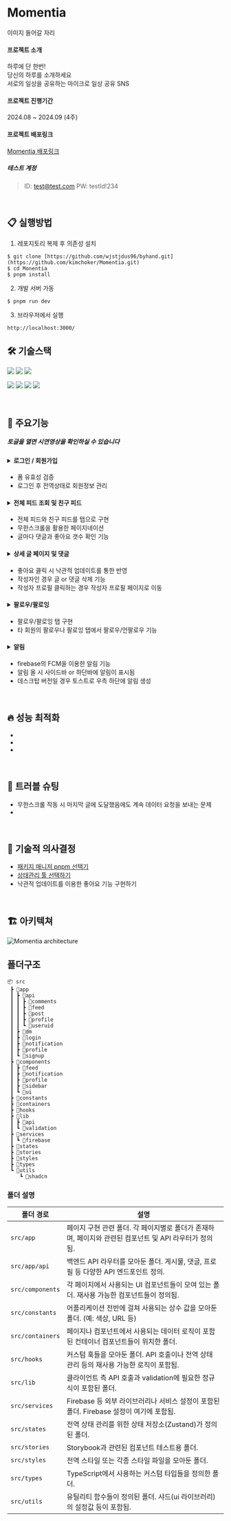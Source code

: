# Momentia
이미지 들어갈 자리

#### 프로젝트 소개

하루에 단 한번! <br/>
당신의 하루를 소개하세요 <br/>
서로의 일상을 공유하는 마이크로 일상 공유 SNS

#### 프로젝트 진행기간

2024.08 ~ 2024.09 (4주)

#### 프로젝트 배포링크
[Momentia 배포링크](https://monentia.vercel.app/)


##### 테스트 계정 
> ID: test@test.com
> PW: testId!234

<br/>

## 📋 실행방법
1. 레포지토리 복제 후 의존성 설치
```
$ git clone [https://github.com/wjstjdus96/byhand.git](https://github.com/kimchoker/Momentia.git)
$ cd Monentia
$ pnpm install
```
2. 개발 서버 가동
```
$ pnpm run dev
```
3. 브라우저에서 실행
```
http://localhost:3000/
```



## 🛠 기술스택

<img src="https://img.shields.io/badge/TypeScript-3178C6?style=for-the-badge&logo=TypeScript&logoColor=white"> <img src="https://img.shields.io/badge/React-61DAFB?style=for-the-badge&logo=React&logoColor=white"> <img src="https://img.shields.io/badge/Tailwindcss-06B6D4?style=for-the-badge&logo=tailwindcss&logoColor=white">

<img src="https://img.shields.io/badge/Zustand-1E4CC9?style=for-the-badge&logo=React&logoColor=white"> <img src="https://img.shields.io/badge/React Query-FF4154?style=for-the-badge&logo=reactquery&logoColor=white"> 
<img src="https://img.shields.io/badge/Firebase-FFCA28?style=for-the-badge&logo=firebase&logoColor=white">
<img src="https://img.shields.io/badge/Vercel-000000?style=for-the-badge&logo=netlify&logoColor=white">

<br/>


## 📌 주요기능
##### 토글을 열면 시연영상을 확인하실 수 있습니다
#### <details><summary>로그인 / 회원가입</summary> <br/> <p>로그인</p> <img src="" width="600" /> <br/> <br/> <p>회원가입</p> <img src="" width="600" /> <br/></details>
- 폼 유효성 검증
- 로그인 후 전역상태로 회원정보 관리

#### <details><summary>전체 피드 조회 및 친구 피드</summary> <br/> <p>친구 피드 조회 기능</p> <img src="" width="600" /> <br/> <br/> <p>피드 - 무한스크롤</p> <img src="" width="600" /> <br/></details>
- 전체 피드와 친구 피드를 탭으로 구현
- 무한스크롤을 활용한 페이지네이션
- 글마다 댓글과 좋아요 갯수 확인 기능

#### <details><summary>상세 글 페이지 및 댓글</summary><br/> <p>상세 글 페이지</p> <img src="" width="600" /></details>
- 좋아요 클릭 시 낙관적 업데이트를 통한 반영
- 작성자인 경우 글 or 댓글 삭제 기능
- 작성자 프로필 클릭하는 경우 작성자 프로필 페이지로 이동

#### <details><summary>팔로우/팔로잉</summary><br/> <p>팔로우 및 팔로잉 탭탭</p> <img src="" width="600" /> <br/> <br/> <p>팔로우 창에서 바로 회원 프로필로 가는 기능</p> <img src="" width="600" /></details>
- 팔로우/팔로잉 탭 구현
- 타 회원의 팔로우나 팔로잉 탭에서 팔로우/언팔로우 기능

#### <details><summary>알림</summary> <br/> <p>알림 페이지</p> <img src="" width="600" />  <br/> <br/> <p>알림 클릭 시 알림 온 글로 이동</p> <img src="" width="600" /></details>
- firebase의 FCM을 이용한 알림 기능
- 알림 올 시 사이드바 or 하단바에 알림이 표시됨
- 데스크탑 버전일 경우 토스트로 우측 하단에 알림 생성
  



<br/>

## 🔥 성능 최적화
- 
-
-
<br/>  

## 🔫 트러블 슈팅
- 무한스크롤 작동 시 마지막 글에 도달했음에도 계속 데이터 요청을 보내는 문제
- 

<br/>  

## 💭 기술적 의사결정
- [패키지 매니저 pnpm 선택기](https://velog.io/@kimchoker/npm%EC%97%90%EC%84%9C-pnpm%EC%9C%BC%EB%A1%9C-%EC%98%AE%EA%B2%A8%EB%B3%B4%EC%9E%90)
- [상태관리 툴 선택하기](https://velog.io/@kimchoker/%EC%83%81%ED%83%9C%EA%B4%80%EB%A6%AC-%ED%88%B4-%EB%B9%84%EA%B5%90%ED%95%B4%EB%B3%B4%EA%B8%B0)
- 낙관적 업데이트를 이용한 좋아요 기능 구현하기

<br/>

## 🏗 아키텍쳐
![Momentia architecture](https://github.com/user-attachments/assets/afb7c948-fe18-4eef-bb13-c1fdfd97595e)



## 폴더구조

```
📦 src
 ┣ 📂app
 ┃ ┣ 📂api
 ┃ ┃ ┣ 📂comments
 ┃ ┃ ┣ 📂feed
 ┃ ┃ ┣ 📂post
 ┃ ┃ ┣ 📂profile
 ┃ ┃ ┗ 📂useruid
 ┃ ┣ 📂dm
 ┃ ┣ 📂login
 ┃ ┣ 📂notification
 ┃ ┣ 📂profile
 ┃ ┗ 📂signup
 ┣ 📂components
 ┃ ┣ 📂feed
 ┃ ┣ 📂notification
 ┃ ┣ 📂profile
 ┃ ┣ 📂sidebar
 ┃ ┗ 📂ui
 ┣ 📂constants
 ┣ 📂containers
 ┣ 📂hooks
 ┣ 📂lib
 ┃ ┣ 📂api
 ┃ ┗ 📂validation
 ┣ 📂services
 ┃ ┗ 📂firebase
 ┣ 📂states
 ┣ 📂stories
 ┣ 📂styles
 ┣ 📂types
 ┗ 📂utils
    ┗ 📂shadcn

```
### 폴더 설명

| 폴더 경로               | 설명                                                                                  |
|-------------------------|---------------------------------------------------------------------------------------|
| `src/app`                | 페이지 구현 관련 폴더. 각 페이지별로 폴더가 존재하며, 페이지와 관련된 컴포넌트 및 API 라우터가 정의됨. |
| `src/app/api`            | 백엔드 API 라우터를 모아둔 폴더. 게시물, 댓글, 프로필 등 다양한 API 엔드포인트 정의.               |
| `src/components`         | 각 페이지에서 사용되는 UI 컴포넌트들이 모여 있는 폴더. 재사용 가능한 컴포넌트들이 정의됨.               |
| `src/constants`          | 어플리케이션 전반에 걸쳐 사용되는 상수 값을 모아둔 폴더. (예: 색상, URL 등)                         |
| `src/containers`         | 페이지나 컴포넌트에서 사용되는 데이터 로직이 포함된 컨테이너 컴포넌트들이 위치한 폴더.                   |
| `src/hooks`              | 커스텀 훅들을 모아둔 폴더. API 호출이나 전역 상태 관리 등의 재사용 가능한 로직이 포함됨.                 |
| `src/lib`                | 클라이언트 측 API 호출과 validation에 필요한 정규식이 포함된 폴더.                               |
| `src/services`           | Firebase 등 외부 라이브러리나 서비스 설정이 포함된 폴더. Firebase 설정이 여기에 포함됨.               |
| `src/states`             | 전역 상태 관리를 위한 상태 저장소(Zustand)가 정의된 폴더.                                           |
| `src/stories`            | Storybook과 관련된 컴포넌트 테스트용 폴더.                                                         |
| `src/styles`             | 전역 스타일 또는 각종 스타일 파일을 모아둔 폴더.                                                     |
| `src/types`              | TypeScript에서 사용하는 커스텀 타입들을 정의한 폴더.                                                  |
| `src/utils`              | 유틸리티 함수들이 정의된 폴더. 샤드(ui 라이브러리)의 설정값 등이 포함됨.                                |

